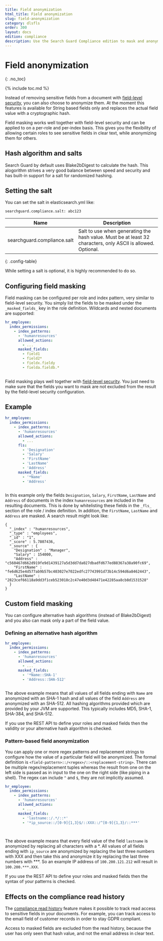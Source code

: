 ```yaml
---
title: Field anonymization
html_title: Field anonymization
slug: field-anonymization
category: dlsfls
order: 300
layout: docs
edition: compliance
description: Use the Search Guard Compliance edition to mask and anonymize sensitive fields in any Elasticsearch index.
---
```

<!---
Copyright 2020 floragunn GmbH
-->

# Field anonymization
{: .no_toc}

{% include toc.md %}

Instead of removing sensitive fields from a document with [field-level security](../_docs_dls_fls/dlsfls_fls.md), you can also choose to anonymize them. At the moment this features is available for String based fields only and replaces the actual field value with a cryptographic hash. 

Field masking works well together with field-level security and can be applied to on a per-role and per-index basis. This gives you the flexibility of allowing certain roles to see sensitive fields in clear text, while anonymizing them for others.

## Hash algorithm and salts

Search Guard by default uses Blake2bDigest to calculate the hash. This alogorithm strives a very good balance between speed and security and has built-in support for a salt for randomized hashing.

## Setting the salt

You can set the salt in elasticsearch.yml like: 

```
searchguard.compliance.salt: abc123
```

| Name | Description |
|---|---|
| searchguard.compliance.salt | Salt to use when generating the hash value. Must be at least 32 characters, only ASCII is allowed. Optional.|
{: .config-table}

While setting a salt is optional, it is highly recommended to do so. 

## Configuring field masking

Field masking can be configured per role and index pattern, very similar to field-level security. You simply list the fields to be masked under the  `_masked_fields_` key in the role definition. Wildcards and nested documents are supported:

```yaml
hr_employee:
  index_permissions:
    - index_patterns:
      - 'humanresources'
      allowed_actions:
        - ...
      masked_fields:
        - field1
        - field2*
        - fieldx.fieldy
        - fielda.fieldb.*      
      
```

Field masking plays well together with [field-level security](../_docs_dls_fls/dlsfls_fls.md). You just need to make sure that the fields you want to mask are not excluded from the result by the field-level security configuration.

## Example

```yaml
hr_employee:
  index_permissions:
    - index_patterns:
      - 'humanresources'
      allowed_actions:
        - ...
      fls:
        - 'Designation'
        - 'Salary'
        - 'FirstName'
        - 'LastName'
        - 'Address'
      masked_fields:
        - '*Name'
        - 'Address'     
      
```

In this example only the fields `Designation`, `Salary`, `FirstName`, `LastName` and `Address` of documents in the index `humanresources` are included in the resulting documents. This is done by whitelisting these fields in the `_fls_` section of the role / index definition. In addition, the `FirstName`, `LastName` and `Address` are masked. A search result might look like:

```
{
  "_index" : "humanresources",
  "_type" : "employees",
  "_id" : "1",
  "_score" : 5.7807436,
  "_source" : {
    "Designation" : "Manager",
    "Salary" : 154000,
    "Address" : "c560467d662d919fe9d1439127a5d3dd7da027dbadfd677ed88367a38a90fc69",
    "FirstName" : "fe6d625e4d577ab9b57bc403027e7022edfc27743991d73b14c594d6a8462443",
    "LastName" : "2823cef66118a9dd3f1ceb523018c2c47e40d3d48471e42285aa8cb8d1531528"
  }
}
```

## Custom field masking
You can configure alternative hash algorithms (instead of Blake2bDigest) and you also can mask only a part of the field value.

### Defining an alternative hash algorithm

```yaml
hr_employee:
  index_permissions:
    - index_patterns:
      - 'humanresources'
      allowed_actions:
        - ...
      masked_fields:
        - '*Name::SHA-1'
        - 'Address::SHA-512'     
      
```

The above example means that all values of all fields ending with `Name` are anonymized with an SHA-1 hash and all values of the field `Address` are anonymized with an SHA-512. All hashing algorithms provided which are provided by your JVM are supported. This typically includes MD5, SHA-1, SHA-384, and SHA-512.

If you use the REST API to define your roles and masked fields then the validity or your alternative hash algorithm is checked.

### Pattern-based field anonymization

You can apply one or more regex patterns and replacement strings to configure how the value of a particular field will be anonymized.
The formal definition is `<field-pattern>::/<regex>/::<replacement-string>`. There can be multiple regex/replacement tuples whereas the result from one on the left side is passed as in input to the one on the right side (like piping in a shell). The regex can include `^` and `$`, they are not implicitly assumed. 

```yaml
hr_employee:
  index_permissions:
    - index_patterns:
      - 'humanresources'
      allowed_actions:
        - ...
      masked_fields:
        - 'lastname::/.*/::*'
        - '*ip_source::/[0-9]{1,3}$/::XXX::/^[0-9]{1,3}/::***'
   
      
```

The above example means that every field value of the field `lastname` is anonymized by replacing all characters with a *.
All values of all fields ending with `ip_source` are anonymized by replacing the last three numbers with XXX and then take this and anonymize it
by replacing the last three numbers with ***. So an example IP address of `100.200.121.212` will result in `100.200.***.XXX`.

If you use the REST API to define your roles and masked fields then the syntax of your patterns is checked.

## Effects on the compliance read history

The [compliance read history](../_docs_audit_logging/auditlogging_read_history.md) feature makes it possible to track read access to sensitive fields in your documents. For example, you can track access to the email field of customer records in order to stay GDPR compliant.

Access to masked fields are excluded from the read history, because the user has only seen that hash value, and not the email address in clear text.